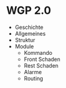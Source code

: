 # WGP 2.0

- Geschichte
- Allgemeines
- Struktur
- Module
  - Kommando
  - Front Schaden
  - Rest Schaden
  - Alarme
  - Routing
